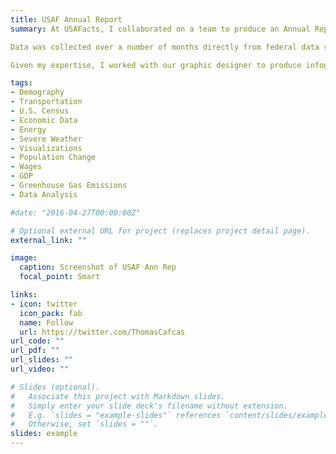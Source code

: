 ```yaml
---
title: USAF Annual Report
summary: At USAFacts, I collaborated on a team to produce an Annual Report describing demographic and economic trends for the United States.

Data was collected over a number of months directly from federal data sources. These primarily included the U.S. Census, Bureau of Economic Analysis, Bureau of Labor Statistics, the Federal Reserve, the Internal Revenue Service, the Department of Transportation, the Department of Energy, and the Environmental Protection Agency. Once collected, the data was staged to a database, fact-checked by other members of the team, and then audited by an outside auditing team. These data were then committed to the digital platform.

Given my expertise, I worked with our graphic designer to produce infographics related to population trends, wages distributions across the states, educational attainment levels, transportation and aging infrastructure, commutation trends, energy consumption and production, greenhouse gas emissions, renewable energy, and severe weather and natural disasters. I also wrote copy for these sections of the report.

tags:
- Demography
- Transportation
- U.S. Census
- Economic Data
- Energy
- Severe Weather
- Visualizations
- Population Change
- Wages
- GDP
- Greenhouse Gas Emissions
- Data Analysis

#date: "2016-04-27T00:00:00Z"

# Optional external URL for project (replaces project detail page).
external_link: ""

image:
  caption: Screenshot of USAF Ann Rep
  focal_point: Smart

links:
- icon: twitter
  icon_pack: fab
  name: Follow
  url: https://twitter.com/ThomasCafcas
url_code: ""
url_pdf: ""
url_slides: ""
url_video: ""

# Slides (optional).
#   Associate this project with Markdown slides.
#   Simply enter your slide deck's filename without extension.
#   E.g. `slides = "example-slides"` references `content/slides/example-slides.md`.
#   Otherwise, set `slides = ""`.
slides: example
---
```



